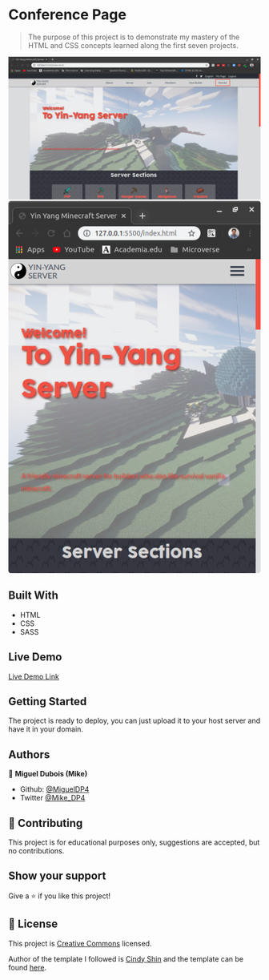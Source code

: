 # Conference Page

> The purpose of this project is to demonstrate my mastery of the HTML and CSS concepts learned along the first seven projects.

![screenshot](./main-screenshot.png)
![screenshot](./mobile-screenshot.png)

## Built With

- HTML
- CSS
- SASS

## Live Demo

[Live Demo Link](https://raw.githack.com/MiguelDP4/capstone-html-css/developing/index.html)

## Getting Started

The project is ready to deploy, you can just upload it to your host server and have it in your domain.

## Authors

👤 **Miguel Dubois (Mike)**

- Github: [@MiguelDP4](https://github.com/MiguelDP4)
- Twitter [@Mike_DP4](https://twitter.com/Mike_DP4)

## 🤝 Contributing

This project is for educational purposes only, suggestions are accepted, but no contributions.

## Show your support

Give a ⭐️ if you like this project!

## 📝 License

This project is [Creative Commons](https://creativecommons.org/licenses/by-nc/4.0/) licensed.

Author of the template I followed is [Cindy Shin](https://www.behance.net/adagio07) and the template can be found [here](https://www.behance.net/gallery/29845175/CC-Global-Summit-2015).
